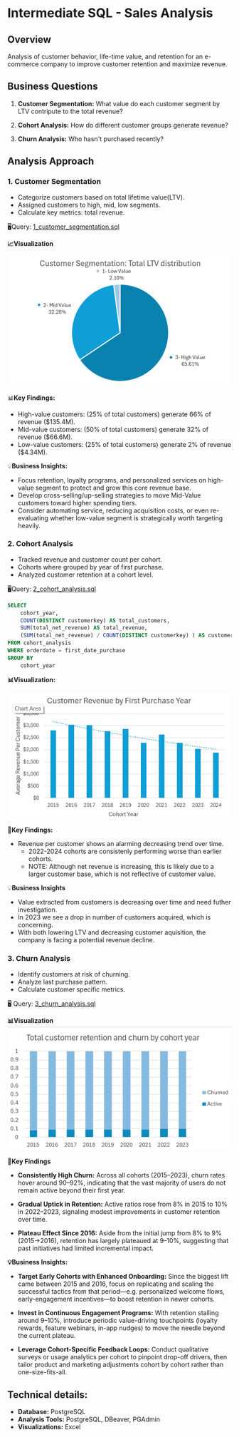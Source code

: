 # Intermediate SQL - Sales Analysis

## Overview
Analysis of customer behavior, life-time value, and retention for an e-commerce company to improve customer retention and maximize revenue.

## Business Questions 
1. **Customer Segmentation:** What value do each customer segment by LTV contripute to the total revenue?

2. **Cohort Analysis:** How do different customer groups generate revenue?

3. **Churn Analysis:** Who hasn't purchased recently?

## Analysis Approach 
### 1. Customer Segmentation
- Categorize customers based on total lifetime value(LTV).
- Assigned customers to high, mid, low segments.
- Calculate key metrics: total revenue.

🖥️Query: [1_customer_segmentation.sql](1_customer_segmentation.sql)

**📈Visualization**

![Customer Segmentation](/Scripts\images\1_customer_segmentation.png)

📊**Key Findings:**
- High-value customers: (25% of total customers) generate 66% of revenue ($135.4M).
- Mid-value customers: (50% of total customers) generate 32% of revenue ($66.6M).
- Low-value customers: (25% of total customers) generate 2% of revenue ($4.34M).

💡**Business Insights:**
- Focus retention, loyalty programs, and personalized services on high-value segment to protect and grow this core revenue base.
- Develop cross-selling/up-selling strategies to move Mid-Value customers toward higher spending tiers.
- Consider automating service, reducing acquisition costs, or even re-evaluating whether low-value segment is strategically worth targeting heavily.


### 2. Cohort Analysis
- Tracked revenue and customer count per cohort.
- Cohorts where grouped by year of first purchase.
- Analyzed customer retention at a cohort level.

🖥️Query: [2_cohort_analysis.sql](/Scripts/images/2_cohort_analysis.png)
```sql
SELECT 
	cohort_year,
	COUNT(DISTINCT customerkey) AS total_customers,
	SUM(total_net_revenue) AS total_revenue,
	(SUM(total_net_revenue) / COUNT(DISTINCT customerkey) ) AS customer_revenue
FROM cohort_analysis 
WHERE orderdate = first_date_purchase
GROUP BY 
	cohort_year
```
**📊Visualization:**

![Cohort Analysis](/Scripts/images/2_cohort_analysis.png)

**🔎Key Findings:**
- Revenue per customer shows an alarming decreasing trend
  over  time.
    - 2022-2024 cohorts are consistenly performing worse than earlier cohorts.
    - NOTE: Although net revenue is increasing, this is likely due to a larger customer base, which is not reflective of customer value.

💡**Business Insights**
- Value extracted from customers is decreasing over time and need futher investigation.
- In 2023 we see a drop in number of customers acquired, which is concerning.
- With both lowering LTV and decreasing customer aquisition, the company is facing a potential revenue decline.

### 3. Churn Analysis
- Identify customers at risk of churning.
- Analyze last purchase pattern.
- Calculate customer specific metrics.

🖥️ Query: [3_churn_analysis.sql](/Scripts\3_churn_analysis.sql)  

**📊Visualization**
![churn_analysis](/Scripts/images/3_churn_analysis.png)

**🔎Key Findings**
- **Consistently High Churn:** Across all cohorts (2015–2023), churn rates hover around 90–92%, indicating that the vast majority of users do not remain active beyond their first year.

- **Gradual Uptick in Retention:** Active ratios rose from 8% in 2015 to 10% in 2022–2023, signaling modest improvements in customer retention over time.

- **Plateau Effect Since 2016:** Aside from the initial jump from 8% to 9% (2015→2016), retention has largely plateaued at 9–10%, suggesting that past initiatives had limited incremental impact.

**💡Business Insights:**
- **Target Early Cohorts with Enhanced Onboarding:** Since the biggest lift came between 2015 and 2016, focus on replicating and scaling the successful tactics from that period—e.g. personalized welcome flows, early-engagement incentives—to boost retention in newer cohorts.

- **Invest in Continuous Engagement Programs:** With retention stalling around 9–10%, introduce periodic value-driving touchpoints (loyalty rewards, feature webinars, in-app nudges) to move the needle beyond the current plateau.

- **Leverage Cohort-Specific Feedback Loops:** Conduct qualitative surveys or usage analytics per cohort to pinpoint drop-off drivers, then tailor product and marketing adjustments cohort by cohort rather than one-size-fits-all.

## Technical details:
- **Database:** PostgreSQL
- **Analysis Tools:** PostgreSQL, DBeaver, PGAdmin
- **Visualizations:** Excel
